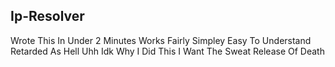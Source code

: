 ## Ip-Resolver

Wrote This In Under 2 Minutes Works Fairly Simpley Easy To Understand Retarded As Hell Uhh Idk Why I Did This I Want The Sweat Release Of Death
